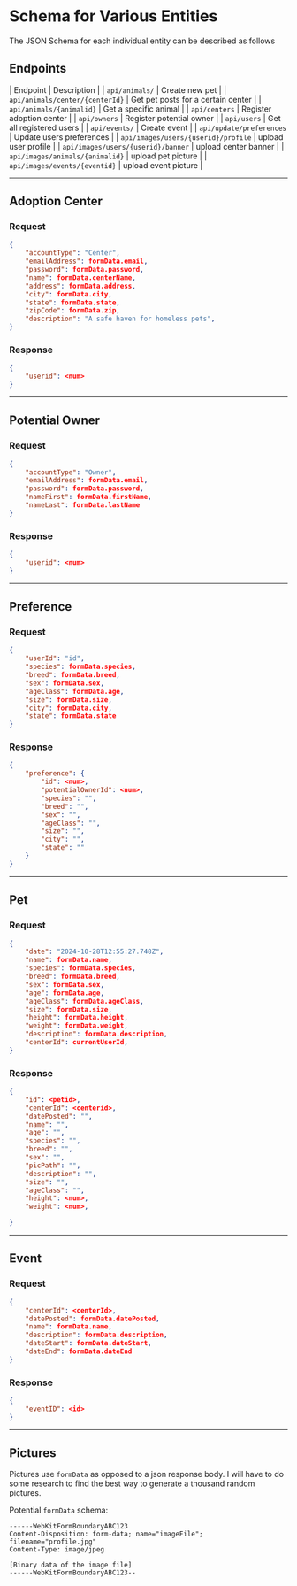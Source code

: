 # Schema for Various Entities

The JSON Schema for each individual entity can be described as follows

## Endpoints

| Endpoint | Description |
| `api/animals/` | Create new pet |
| `api/animals/center/{centerId}` | Get pet posts for a certain center |
| `api/animals/{animalid}` | Get a specific animal |
| `api/centers` | Register adoption center |
| `api/owners` | Register potential owner |
| `api/users` | Get all registered users |
| `api/events/` | Create event |
| `api/update/preferences` | Update users preferences |
| `api/images/users/{userid}/profile` | upload user profile |
| `api/images/users/{userid}/banner` | upload center banner |
| `api/images/animals/{animalid}` | upload pet picture |
| `api/images/events/{eventid}` | upload event picture |

---

## Adoption Center

### Request

```json
{
    "accountType": "Center",
    "emailAddress": formData.email,
    "password": formData.password,
    "name": formData.centerName,
    "address": formData.address,
    "city": formData.city,
    "state": formData.state,
    "zipCode": formData.zip,
    "description": "A safe haven for homeless pets",
}
```

### Response

```json
{
    "userid": <num>
}
```

---

## Potential Owner

### Request

```json
{
    "accountType": "Owner",
    "emailAddress": formData.email,
    "password": formData.password,
    "nameFirst": formData.firstName,
    "nameLast": formData.lastName
}
```

### Response

```json
{
    "userid": <num>
}
```

---

## Preference

### Request

```json
{
    "userId": "id",
    "species": formData.species,
    "breed": formData.breed,
    "sex": formData.sex,
    "ageClass": formData.age,
    "size": formData.size,
    "city": formData.city,
    "state": formData.state
}
```

### Response

```json
{
    "preference": {
        "id": <num>,
        "potentialOwnerId": <num>,
        "species": "",
        "breed": "",
        "sex": "",
        "ageClass": "",
        "size": "",
        "city": "",
        "state": ""
    }
}
```

---

## Pet

### Request

```json
{
    "date": "2024-10-28T12:55:27.748Z",
    "name": formData.name,
    "species": formData.species,
    "breed": formData.breed,
    "sex": formData.sex,
    "age": formData.age,
    "ageClass": formData.ageClass,
    "size": formData.size,
    "height": formData.height,
    "weight": formData.weight,
    "description": formData.description,
    "centerId": currentUserId,
}
```

### Response

```json
{
    "id": <petid>,
    "centerId": <centerid>,
    "datePosted": "",
    "name": "",
    "age": "",
    "species": "",
    "breed": "",
    "sex": "",
    "picPath": "",
    "description": "",
    "size": "",
    "ageClass": "",
    "height": <num>,
    "weight": <num>,

}
```

---

## Event

### Request

```json
{
    "centerId": <centerId>,
    "datePosted": formData.datePosted,
    "name": formData.name,
    "description": formData.description,
    "dateStart": formData.dateStart,
    "dateEnd": formData.dateEnd
}
```

### Response

```json
{
    "eventID": <id>
}
```

---

## Pictures

Pictures use `formData` as opposed to a json response body. I will have
to do some research to find the best way to generate a thousand random
pictures.

Potential `formData` schema:

```
------WebKitFormBoundaryABC123
Content-Disposition: form-data; name="imageFile"; filename="profile.jpg"
Content-Type: image/jpeg

[Binary data of the image file]
------WebKitFormBoundaryABC123--
```
